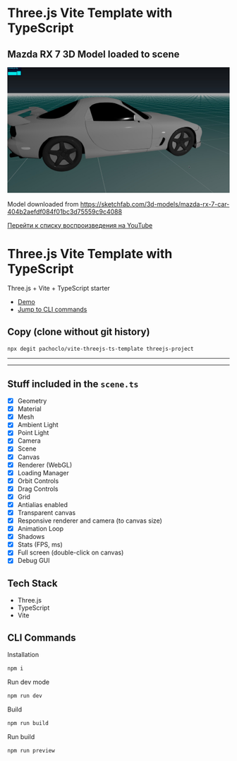 # Three.js Vite Template with TypeScript
## Mazda RX 7 3D Model loaded to scene
<img width="796" alt="screenshot" src="https://raw.githubusercontent.com/inverser-pro/threejs-typescript-vite/main/public/intro.jpg">

Model downloaded from https://sketchfab.com/3d-models/mazda-rx-7-car-404b2aefdf084f01bc3d75559c9c4088

[Перейти к списку воспроизведения на YouTube](https://www.youtube.com/watch?v=Ph9B6r57Vnk&list=PL0XYm8bdyeFDGJmFeHDiEXsmLfq3vWBaj&index=32)

# Three.js Vite Template with TypeScript

Three.js + Vite + TypeScript starter

- [Demo](https://vite-threejs-ts-template.vercel.app/)
- [Jump to CLI commands](#cli-commands)

## Copy (clone without git history)

```shell
npx degit pachoclo/vite-threejs-ts-template threejs-project
```

---
---

## Stuff included in the `scene.ts`

- [x] Geometry
- [x] Material
- [x] Mesh
- [x] Ambient Light
- [x] Point Light
- [x] Camera
- [x] Scene
- [x] Canvas
- [x] Renderer (WebGL)
- [x] Loading Manager
- [x] Orbit Controls
- [x] Drag Controls
- [x] Grid
- [x] Antialias enabled
- [x] Transparent canvas
- [x] Responsive renderer and camera (to canvas size)
- [x] Animation Loop
- [x] Shadows
- [x] Stats (FPS, ms)
- [x] Full screen (double-click on canvas)
- [x] Debug GUI

## Tech Stack

- Three.js
- TypeScript
- Vite

## CLI Commands

Installation

```bash
npm i
```

Run dev mode

```bash
npm run dev
```

Build

```bash
npm run build
```

Run build

```bash
npm run preview
```
